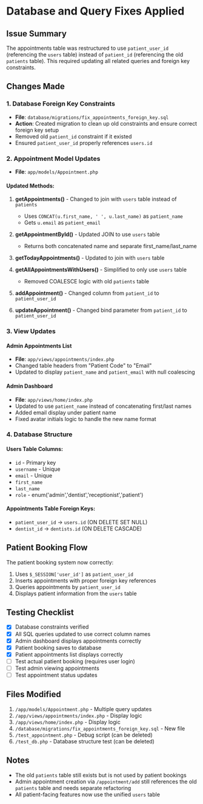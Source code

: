 # Database and Query Fixes Applied

## Issue Summary
The appointments table was restructured to use `patient_user_id` (referencing the `users` table) instead of `patient_id` (referencing the old `patients` table). This required updating all related queries and foreign key constraints.

## Changes Made

### 1. Database Foreign Key Constraints
- **File**: `database/migrations/fix_appointments_foreign_key.sql`
- **Action**: Created migration to clean up old constraints and ensure correct foreign key setup
- Removed old `patient_id` constraint if it existed
- Ensured `patient_user_id` properly references `users.id`

### 2. Appointment Model Updates
- **File**: `app/models/Appointment.php`

#### Updated Methods:
1. **getAppointments()** - Changed to join with `users` table instead of `patients`
   - Uses `CONCAT(u.first_name, ' ', u.last_name)` as `patient_name`
   - Gets `u.email` as `patient_email`
   
2. **getAppointmentById()** - Updated JOIN to use `users` table
   - Returns both concatenated name and separate first_name/last_name
   
3. **getTodayAppointments()** - Updated to join with `users` table
   
4. **getAllAppointmentsWithUsers()** - Simplified to only use `users` table
   - Removed COALESCE logic with old `patients` table
   
5. **addAppointment()** - Changed column from `patient_id` to `patient_user_id`
   
6. **updateAppointment()** - Changed bind parameter from `patient_id` to `patient_user_id`

### 3. View Updates

#### Admin Appointments List
- **File**: `app/views/appointments/index.php`
- Changed table headers from "Patient Code" to "Email"
- Updated to display `patient_name` and `patient_email` with null coalescing

#### Admin Dashboard
- **File**: `app/views/home/index.php`
- Updated to use `patient_name` instead of concatenating first/last names
- Added email display under patient name
- Fixed avatar initials logic to handle the new name format

### 4. Database Structure

#### Users Table Columns:
- `id` - Primary key
- `username` - Unique
- `email` - Unique
- `first_name`
- `last_name`
- `role` - enum('admin','dentist','receptionist','patient')

#### Appointments Table Foreign Keys:
- `patient_user_id` → `users.id` (ON DELETE SET NULL)
- `dentist_id` → `dentists.id` (ON DELETE CASCADE)

## Patient Booking Flow
The patient booking system now correctly:
1. Uses `$_SESSION['user_id']` as `patient_user_id`
2. Inserts appointments with proper foreign key references
3. Queries appointments by `patient_user_id`
4. Displays patient information from the `users` table

## Testing Checklist
- [x] Database constraints verified
- [x] All SQL queries updated to use correct column names
- [x] Admin dashboard displays appointments correctly
- [x] Patient booking saves to database
- [x] Patient appointments list displays correctly
- [ ] Test actual patient booking (requires user login)
- [ ] Test admin viewing appointments
- [ ] Test appointment status updates

## Files Modified
1. `/app/models/Appointment.php` - Multiple query updates
2. `/app/views/appointments/index.php` - Display logic
3. `/app/views/home/index.php` - Display logic
4. `/database/migrations/fix_appointments_foreign_key.sql` - New file
5. `/test_appointment.php` - Debug script (can be deleted)
6. `/test_db.php` - Database structure test (can be deleted)

## Notes
- The old `patients` table still exists but is not used by patient bookings
- Admin appointment creation via `/appointment/add` still references the old `patients` table and needs separate refactoring
- All patient-facing features now use the unified `users` table
